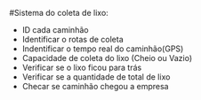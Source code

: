 #Sistema do coleta de lixo:
- ID cada caminhão
- Identificar o rotas de coleta
- Indentificar o tempo real do caminhão(GPS)
- Capacidade de coleta do lixo (Cheio ou Vazio)
- Verificar se o lixo ficou para trás
- Verificar se a quantidade de total de lixo
- Checar se caminhão chegou a empresa
